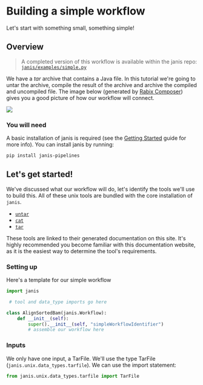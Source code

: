 
# Building a simple workflow

Let's start with something small, something simple!

## Overview 

> A completed version of this workflow is available within the janis repo: [`janis/examples/simple.py`](https://github.com/PMCC-BioinformaticsCore/janis/blob/master/janis/examples/simple.py) 

 We have a _tar_ archive that contains a Java file. In this tutorial we're going to untar the archive, compile the result of the archive and archive the compiled and uncompiled file. The image below (generated by [Rabix Composer]([https://github.com/rabix/composer](https://github.com/rabix/composer))) gives you a good picture of how our workflow will connect.
 
![](/resources/simple.png)



### You will need

A basic installation of janis is required (see the [Getting Started](/tutorials/gettingstarted) guide for more info). You can install janis by running:
```bash
pip install janis-pipelines
```

## Let's get started!

We've discussed what our workflow will do, let's identify the tools we'll use to build this. All of these unix tools are bundled with the core installation of `janis`.

- [`untar`](https://janis.readthedocs.io/en/latest/tools/unix/tar.html)
- [`cat`](https://janis.readthedocs.io/en/latest/tools/unix/cat.html)
- [`tar`](https://janis.readthedocs.io/en/latest/tools/unix/untar.html)

These tools are linked to their generated documentation on this site. It's highly recommended you become familiar with this documentation website, as it is the easiest way to determine the tool's requirements.

### Setting up
 
Here's a template for our simple workflow

```python
import janis

 # tool and data_type imports go here

class AlignSortedBam(janis.Workflow):
	def __init__(self):
		super().__init__(self, "simpleWorkflowIdentifier")
		# assemble our workflow here
```

### Inputs

We only have one input, a TarFile. We'll use the type TarFile (`janis.unix.data_types.tarfile`). We can use the import statement:

```python
from janis.unix.data_types.tarfile import TarFile
```